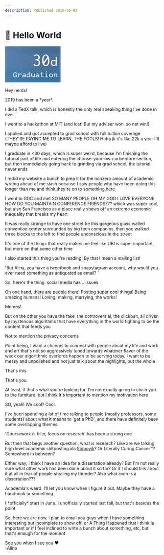 ```yaml
---
description: Published 2019-05-03
---
```


# 👋 Hello World

![30 days until graduation ho!](../assets/img/image.png)

Hey nerds!  
  
2019 has been a \*year\*.  
  
I did a TedX talk, which is honestly the only real speaking thing I've done in ever  
  
I went to a hackathon at MIT \(and lost! But my adviser won, so net win!\)  
  
I applied and got accepted to grad school with full tuition coverage \(THEY'RE PAYING ME TO LEARN, THE FOOLS! Haha jk it's like 22k a year I'll maybe afford to live\)  
  
I graduate in &lt;30 days, which is super weird, because I'm finishing the tutorial part of life and entering the choose-your-own-adventure section, but then immediately going back to grinding via grad school, the tutorial never ends  
  
I redid my website a bunch to prep it for the nonzero amount of academic writing ahead of me slash because I saw people who have been doing this longer than me and think they're on to something here  
  
I went to GDC and met SO MANY PEOPLE OH MY GOD I LOVE EVERYONE HOW DO YOU MAINTAIN CONFERENCE FRIENDS??? which was super cool, but also San Francisco as a place really shows off an extreme economic inequality that breaks my heart  
  
It was really strange to have one street be this gorgeous glass walled convention center surrounded by big tech companies, then you walked three blocks to the left to find people unconscious in the street  
  
It's one of the things that really makes me feel like UBI is super important, but more on that some other time  
  
I also started this thing you're reading! By that I mean a mailing list!  
  
'But Alina, you have a tweetbook and snapstagram account, why would you ever need something as antiquated as email? '  
  
So, here's the thing: social media has... issues  
  
On one hand, there are people there! Posting super cool things! Being amazing humans! Loving, making, marrying, the works!  
  
Memes!  
  
But on the other you have the fake, the controversial, the clickbait, all driven by mysterious algorithms that have everything in the world fighting to be the content that feeds you  
  
Not to mention the privacy concerns  
  
Point being, I want a channel to connect with people about my life and work and art that's not so aggressively tuned towards whatever flavor of the week our algorithmic overlords happen to be serving today. I want to be messy and unpolished and not just talk about the highlights, but the whole  
  
  
  
  
  
That's this.  
  
  
  
That's you.  
  
  
  
  
  
At least, if that's what you're looking for. I'm not exactly going to chain you to the furniture, but I think it's important to mention my motivation here  
  
SO, yeah! We cool? Cool.  
  
I've been spending a lot of time talking to people \(mostly professors, some students\) about what it means to 'get a PhD', and there have definitely been some overlapping themes  
  
'Coursework is filler, focus on research' has been a strong one  
  
But then that begs another question, what is research? Like are we talking high level academic shitposting ala [Sigbovik](http://www.sigbovik.org/)? Or Literally Curing Cancer™️? Somewhere in between?  
  
Either way, I think I have an idea for a dissertation already? But I'm not really sure what other work has been done about it so far? Or if I should talk about it at all in fear of people stealing my thunder? Also what even is a dissertation???  
  
Academia's weird. I'll let you know when I figure it out. Maybe they have a handbook or something  
  
I \*officially\* start in June. I unofficially started last fall, but that's besides the point  
  
So, here we are now. I plan to email you guys when I have something interesting but incomplete to show off, or A Thing Happened that I think is important or if I feel inclined to write a bunch about something, etc, but that's enough for the moment  
  
See you when I see you ♥️  
-Alina

